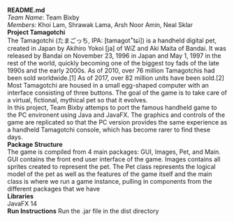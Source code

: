 **README.md**  
*Team Name*: Team Bixby  
*Members*: Khoi Lam, Shrawak Lama, Arsh Noor Amin, Neal Sklar  
**Project Tamagotchi**  
The Tamagotchi (たまごっち, IPA: [tamaɡotꜜtɕi]) is a handheld digital pet, created in Japan by
 Akihiro Yokoi [ja] of WiZ and Aki Maita of Bandai. It was released by Bandai on November 23, 
 1996 in Japan and May 1, 1997 in the rest of the world, quickly becoming one of the biggest toy fads of the late 1990s 
 and the early 2000s. As of 2010, over 76 million Tamagotchis had been sold worldwide.[1] As of 2017, over 82 million units 
 have been sold.[2] Most Tamagotchi are housed in a small egg-shaped computer with an interface consisting of three buttons.
 The goal of the game is to take care of a virtual, fictional, mythical pet so that it evolves.  
In this project, Team Bixby attemps to port the famous handheld game to the PC environent using Java and JavaFX. 
The graphics and controls of the game are replicated so that the PC version provides the same experience as a handheld 
Tamagotchi console, which has become rarer to find these days.  
**Package Structure**  
The game is compiled from 4 main packages: GUI, Images, Pet, and Main. GUI contains the front end user interface of the game. Images contains all sprites created to represent the pet. The Pet class represents the logical model of the pet as well as the features of the game itself and the main class is where we run a game instance, pulling in components from the different packages that we have  
**Libraries**   
JavaFX 14  
**Run Instructions** 
Run the .jar file in the dist directory
  
